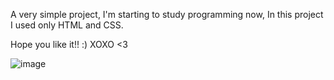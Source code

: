 A very simple project, I'm starting to study programming now,
In this project I used only HTML and CSS.

Hope you like it!! :)   XOXO <3


![image](https://user-images.githubusercontent.com/105165052/214374082-a48c9850-ea92-482c-80b1-150301966eb8.png)

